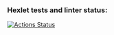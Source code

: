 ### Hexlet tests and linter status:
[![Actions Status](https://github.com/igorKolomitseff/python-project-50/workflows/hexlet-check/badge.svg)](https://github.com/igorKolomitseff/python-project-50/actions)
